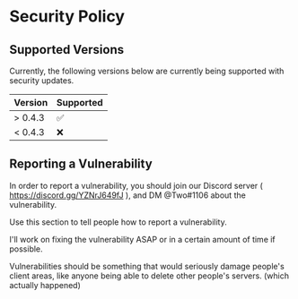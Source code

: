 # Security Policy

## Supported Versions

Currently, the following versions below are currently being supported with security updates.

| Version | Supported          |
| ------- | ------------------ |
| > 0.4.3   | :white_check_mark: |
| < 0.4.3   | :x:                |

## Reporting a Vulnerability

In order to report a vulnerability, you should join our Discord server ( https://discord.gg/YZNrJ649fJ ), and DM @Two#1106 about the vulnerability.

Use this section to tell people how to report a vulnerability.

I'll work on fixing the vulnerability ASAP or in a certain amount of time if possible.

Vulnerabilities should be something that would seriously damage people's client areas, like anyone being able to delete other people's servers. (which actually happened)
